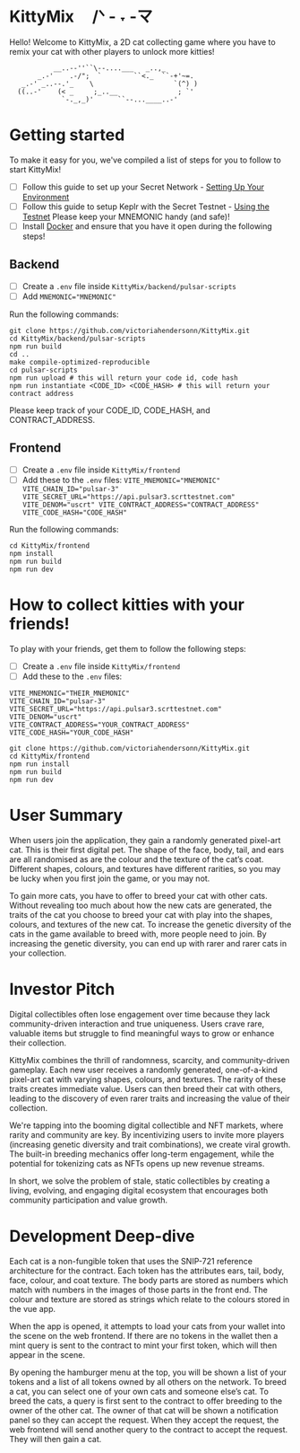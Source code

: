 # KittyMix ㅤ/ᐠ - ˕ -マ

Hello! Welcome to KittyMix, a 2D cat collecting game where you have to remix your cat with other players to unlock more kitties!
```
           __..--''``\--....___   _..,_
       _.-'    .-/";  `        ``<._  ``-+'~=.
   _.-' _..--.'_    \                    `(^) )
  ((..-'    (< _     ;_..__               ; `'  
             `-._,_)'      ``--...____..-'
```

# Getting started

To make it easy for you, we've compiled a list of steps for you to follow to start KittyMix!

- [ ] Follow this guide to set up your Secret Network - [Setting Up Your Environment](https://docs.scrt.network/secret-network-documentation/development/readme-1/setting-up-your-environment)
- [ ] Follow this guide to setup Keplr with the Secret Testnet - [Using the Testnet](https://docs.scrt.network/secret-network-documentation/overview-ecosystem-and-technology/secret-network-overview/testnet)
      Please keep your MNEMONIC handy (and safe)!
- [ ] Install [Docker](https://docs.docker.com/desktop/) and ensure that you have it open during the following steps!

## Backend 

- [ ] Create a `.env` file inside `KittyMix/backend/pulsar-scripts`
- [ ] Add `MNEMONIC="MNEMONIC"`

Run the following commands:
```
git clone https://github.com/victoriahendersonn/KittyMix.git
cd KittyMix/backend/pulsar-scripts
npm run build
cd ..
make compile-optimized-reproducible
cd pulsar-scripts
npm run upload # this will return your code id, code hash
npm run instantiate <CODE_ID> <CODE_HASH> # this will return your contract address
```

Please keep track of your CODE_ID, CODE_HASH, and CONTRACT_ADDRESS.

## Frontend

- [ ] Create a `.env` file inside `KittyMix/frontend`
- [ ] Add these to the `.env` files:
      ```
      VITE_MNEMONIC="MNEMONIC"
      VITE_CHAIN_ID="pulsar-3"
      VITE_SECRET_URL="https://api.pulsar3.scrttestnet.com"
      VITE_DENOM="uscrt"
      VITE_CONTRACT_ADDRESS="CONTRACT_ADDRESS"
      VITE_CODE_HASH="CODE_HASH"
      ```
       
Run the following commands:
```
cd KittyMix/frontend
npm install
npm run build
npm run dev
```

# How to collect kitties with your friends!
To play with your friends, get them to follow the following steps:
- [ ] Create a `.env` file inside `KittyMix/frontend`
- [ ] Add these to the `.env` files:
```
VITE_MNEMONIC="THEIR_MNEMONIC"
VITE_CHAIN_ID="pulsar-3"
VITE_SECRET_URL="https://api.pulsar3.scrttestnet.com"
VITE_DENOM="uscrt"
VITE_CONTRACT_ADDRESS="YOUR_CONTRACT_ADDRESS"
VITE_CODE_HASH="YOUR_CODE_HASH"
```

```
git clone https://github.com/victoriahendersonn/KittyMix.git
cd KittyMix/frontend
npm run install
npm run build
npm run dev
```

# User Summary
When users join the application, they gain a randomly generated pixel-art cat. This is their first digital pet. The shape of the face, body, tail, and ears are all randomised as are the colour and the texture of the cat’s coat. Different shapes, colours, and textures have different rarities, so you may be lucky when you first join the game, or you may not. 

To gain more cats, you have to offer to breed your cat with other cats. Without revealing too much about how the new cats are generated, the traits of the cat you choose to breed your cat with play into the shapes, colours, and textures of the new cat. To increase the genetic diversity of the cats in the game available to breed with, more people need to join. By increasing the genetic diversity, you can end up with rarer and rarer cats in your collection.

# Investor Pitch
Digital collectibles often lose engagement over time because they lack community-driven interaction and true uniqueness. Users crave rare, valuable items but struggle to find meaningful ways to grow or enhance their collection.

KittyMix combines the thrill of randomness, scarcity, and community-driven gameplay. Each new user receives a randomly generated, one-of-a-kind pixel-art cat with varying shapes, colours, and textures. The rarity of these traits creates immediate value. Users can then breed their cat with others, leading to the discovery of even rarer traits and increasing the value of their collection.

We're tapping into the booming digital collectible and NFT markets, where rarity and community are key. By incentivizing users to invite more players (increasing genetic diversity and trait combinations), we create viral growth. The built-in breeding mechanics offer long-term engagement, while the potential for tokenizing cats as NFTs opens up new revenue streams.

In short, we solve the problem of stale, static collectibles by creating a living, evolving, and engaging digital ecosystem that encourages both community participation and value growth.

# Development Deep-dive
Each cat is a non-fungible token that uses the SNIP-721 reference architecture for the contract. Each token has the attributes ears, tail, body, face, colour, and coat texture. The body parts are stored as numbers which match with numbers in the images of those parts in the front end. The colour and texture are stored as strings which relate to the colours stored in the vue app.

When the app is opened, it attempts to load your cats from your wallet into the scene on the web frontend. If there are no tokens in the wallet then a mint query is sent to the contract to mint your first token, which will then appear in the scene.

By opening the hamburger menu at the top, you will be shown a list of your tokens and a list of all tokens owned by all others on the network. To breed a cat, you can select one of your own cats and someone else’s cat. To breed the cats, a query is first sent to the contract to offer breeding to the owner of the other cat. The owner of that cat will be shown a notification panel so they can accept the request. When they accept the request, the web frontend will send another query to the contract to accept the request. They will then gain a cat.


